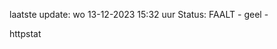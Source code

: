 laatste update: 
wo 13-12-2023 15:32   uur 
Status: FAALT - geel - 
<div class="service Y">httpstat</div>